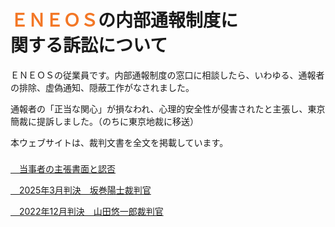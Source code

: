 # <span style="color: #f37726;">ＥＮＥＯＳ</span>の内部通報制度に<br>関する訴訟について

ＥＮＥＯＳの従業員です。内部通報制度の窓口に相談したら、いわゆる、通報者の排除、虚偽通知、隠蔽工作がなされました。

通報者の「正当な関心」が損なわれ、心理的安全性が侵害されたと主張し、東京簡裁に提訴しました。（のちに東京地裁に移送）

本ウェブサイトは、裁判文書を全文を掲載しています。


<p style="margin-top: 1.6em;"><a href="https://minnanosaiban.github.io/eneos-saiban/argument.html" class="arrow-link">
  <span class="arrow"><i class="fa-solid fa-angles-right"></i>　</span>当事者の主張書面と認否
</a>

<p><a href="https://minnanosaiban.github.io/eneos-saiban/judgment2025.html" class="arrow-link">
  <span class="arrow"><i class="fa-solid fa-angles-right"></i>　</span>2025年3月判決　坂巻陽士裁判官
<p></a>

<p><a href="https://minnanosaiban.github.io/eneos-saiban/judgment2022.html" class="arrow-link">
  <span class="arrow"><i class="fa-solid fa-angles-right"></i>　</span>2022年12月判決　山田悠一郎裁判官
</a>